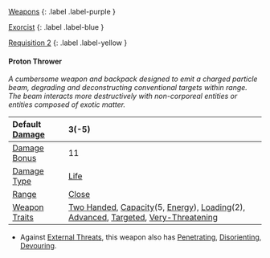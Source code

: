 
[Weapons](Game/Weapons-List)
{: .label .label-purple }

[Exorcist](Game/Blocks/Exorcist)
{: .label .label-blue }

[Requisition 2](Game/Deployment#Requisition)
{: .label .label-yellow }
#### Proton Thrower
*A cumbersome weapon and backpack designed to emit a charged particle beam, degrading and deconstructing conventional targets within range. The beam interacts more destructively with non-corporeal entities or entities composed of exotic matter.*

| Default [Damage](Core/Weapons#Calculating%20Damage) | 3(-5)                                                                                                                                                                                                                                                                                                      |
| :-------------------------------------------------- | :--------------------------------------------------------------------------------------------------------------------------------------------------------------------------------------------------------------------------------------------------------------------------------------------------------- |
| [Damage Bonus](Game/Core/Weapons#Damage%20Bonus)    | 11                                                                                                                                                                                                                                                                                                         |
| [Damage Type](Core/Weapons#Damage%20Type)           | [Life](Game/Core/Injury#Life)                                                                                                                                                                                                                                                                              |
| [Range](Core/Weapons#Range)                         | [Close](Game/Core/Movement#Close)                                                                                                                                                                                                                                                                          |
| [Weapon Traits](Core/Weapon-Traits)                 | [Two Handed](Game/Core/Blocks/Two-Handed), [Capacity](Game/Core/Blocks/Capacity)(5, [Energy](Game/Munition-Details#Energy)), [Loading](Game/Core/Blocks/Loading)(2), [Advanced](Game/Core/Blocks/Advanced), [Targeted](Game/Core/Blocks/Targeted), [Very-Threatening](Game/Core/Blocks/Very-Threatening) |

* Against [External Threats](Game/Hostile-Groups#External%20Threats), this weapon also has [Penetrating](Game/Core/Blocks/Penetrating), [Disorienting](Game/Core/Blocks/Disorienting), [Devouring](Game/Core/Blocks/Devouring).